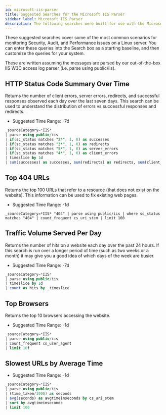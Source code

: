 ```yaml
---
id: microsoft-iis-parser
title: Suggested Searches for the Microsoft IIS Parser
sidebar_label: Microsoft IIS Parser
description: The following searches were built for use with the Microsoft IIS Parser. Copy and paste these searches into the search query field and save them for use later.
---
```


These suggested searches cover some of the most common scenarios for monitoring Security, Audit, and Performance issues on a Linux server. You can enter these queries into the Search box as a starting baseline, and then customize the queries for your system.

These are written assuming the messages are parsed by our out-of-the-box IIS W3C access log parser (i.e. parse using public/iis).

## HTTP Status Code Summary Over Time

Returns the number of client errors, server errors, redirects, and successful responses observed each day over the last seven days. This search can be used to understand the distribution of errors vs successful responses and redirects.

* Suggested Time Range: -7d

```sql
_sourceCategory=*IIS*
| parse using public/iis
| if(sc_status matches "2*", 1, 0) as successes
| if(sc_status matches "3*", 1, 0) as redirects
| if(sc_status matches "5*", 1, 0) as server_errors
| if(sc_status matches "4*", 1, 0) as client_errors
| timeslice by 1d
| sum(successes) as successes, sum(redirects) as redirects, sum(client_errors) as client_errors, sum(server_errors) as server_errors by _timeslice
```

## Top 404 URLs

Returns the top 100 URLs that refer to a resource (that does not exist on the website). This information can be used to fix existing web pages.

* Suggested Time Range: -1d

`_sourceCategory=*IIS* "404" | parse using public/iis | where sc_status matches "404" | count_frequent cs_uri_stem | limit 100`

## Traffic Volume Served Per Day

Returns the number of hits on a website each day over the past 24 hours. If this search is run over a longer period of time (such as two weeks or a month) it may give you a good idea of which days of the week are busier.

* Suggested Time Range: -7d

```sql
_sourceCategory=*IIS*
| parse using public/iis
| timeslice by 1d
| count as hits by _timeslice
```

## Top Browsers

Returns the top 10 browsers accessing the website.

* Suggested Time Range: -1d

```sql
_sourceCategory=*IIS*
| parse using public/iis
| count_frequent cs_user_agent
| limit 10f
```

## Slowest URLs by Average Time

* Suggested Time Range: -1d

```sql
_sourceCategory=*IIS*
| parse using public/iis
| (time_taken/1000) as seconds
| avg(seconds) as avgtimeinseconds by cs_uri_stem
| sort by avgtimeinseconds
| limit 100
```

